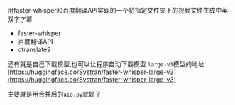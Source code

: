 
用faster-whisper和百度翻译API实现的一个将指定文件夹下的视频文件生成中英双字字幕


* faster-whisper
* 百度翻译API
* ctranslate2

还有就是自己下载模型,也可以让程序自动下载模型
`large-v3`模型的地址[https://huggingface.co/Systran/faster-whisper-large-v3](https://huggingface.co/Systran/faster-whisper-large-v3)

主要就是用合并后的`aio.py`就好了